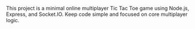 <!-- Use this file to provide workspace-specific custom instructions to Copilot. For more details, visit https://code.visualstudio.com/docs/copilot/copilot-customization#_use-a-githubcopilotinstructionsmd-file -->

This project is a minimal online multiplayer Tic Tac Toe game using Node.js, Express, and Socket.IO. Keep code simple and focused on core multiplayer logic.
